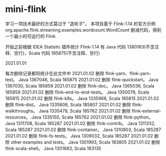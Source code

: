 # mini-flink
学习一项技术最好的方式莫过于 "造轮子"。
本项目基于 Flink-1.14 的官方示例 org.apache.flink.streaming.examples.wordcount.WordCount 删减代码，得到一个最小的可运行的 Flink

开始之前根据 IDEA Statistic 插件统计 Flink-1.14 有 Java 代码 1380163(不含注释、空行)，Scala 代码 185875(不含注释、空行)

2021.01.01

每次删除记录都将统计在此文件中
2021.01.02 删除 flink-yarn、flink-yarn-test。 Java 1367046, Scala 185875
2021.01.02 删除 flink-quickstart。 Java 1367030, Scala 185859
2021.01.02 删除 flink-doc。 Java 1365036, Scala 185859
2021.01.02 删除 flink-end-to-end-tests。 Java 1350078, Scala 185815
2021.01.02 删除 flink-k8s。 Java 1335966, Scala 185815
2021.01.02 删除 flink-dist。 Java 1335806, Scala 185807
2021.01.02 删除 flink-walkthroughs。 Java 1335479, Scala 185762
2021.01.02 删除 flink-external-resources。 Java 1335150, Scala 185762
2021.01.02 删除 flink-python。 Java 1311708, Scala 185287
2021.01.02 删除 flink-contrib。 Java 1311252, Scala 185287
2021.01.02 删除 flink-container。 Java 1310803, Scala 185287
2021.01.02 删除 flink-fs-tests。 Java 1309032, Scala 185287
2021.01.02 删除 other examples and tests。 Java 1301993, Scala 183805
2021.01.02 删除 flink-scala-shell。 Java 1301683, Scala 183135
